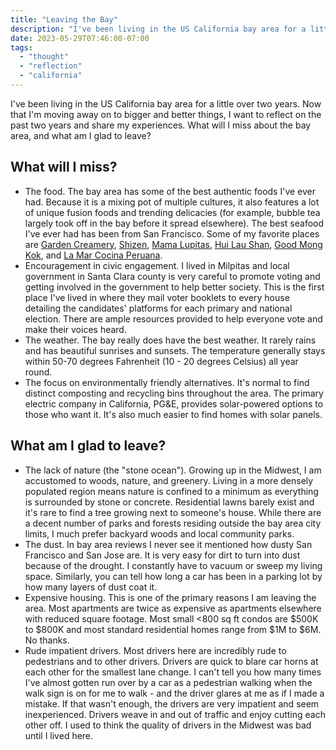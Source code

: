 ```yaml
---
title: "Leaving the Bay"
description: "I've been living in the US California bay area for a little over two years. Now that I'm moving away on to bigger and better things, I want to reflect on the past two years and share my experiences. What will I miss about the bay area, and what am I glad to leave?"
date: 2023-05-29T07:46:00-07:00
tags:
  - "thought"
  - "reflection"
  - "california"
---
```


I've been living in the US California bay area for a little over two years. Now that I'm moving away on to bigger and better things, I want to reflect on the past two years and share my experiences. What will I miss about the bay area, and what am I glad to leave?

## What will I miss?

* The food. The bay area has some of the best authentic foods I've ever had. Because it is a mixing pot of multiple cultures, it also features a lot of unique fusion foods and trending delicacies (for example, bubble tea largely took off in the bay before it spread elsewhere). The best seafood I've ever had has been from San Francisco. Some of my favorite places are [Garden Creamery](https://www.yelp.com/biz/garden-creamery-san-francisco-2), [Shizen](https://www.yelp.com/biz/shizen-vegan-sushi-bar-and-izakaya-san-francisco), [Mama Lupitas](https://www.yelp.com/biz/mama-lupita-s-seafood-and-mexican-cocina-san-jose), [Hui Lau Shan](https://www.yelp.com/biz/hui-lau-shan-santa-clara), [Good Mong Kok](https://www.yelp.com/biz/good-mong-kok-bakery-san-francisco), and [La Mar Cocina Peruana](https://www.yelp.com/biz/la-mar-cebicher%C3%ADa-peruana-san-francisco-4).
* Encouragement in civic engagement. I lived in Milpitas and local government in Santa Clara county is very careful to promote voting and getting involved in the government to help better society. This is the first place I've lived in where they mail voter booklets to every house detailing the candidates' platforms for each primary and national election. There are ample resources provided to help everyone vote and make their voices heard.
* The weather. The bay really does have the best weather. It rarely rains and has beautiful sunrises and sunsets. The temperature generally stays within 50-70 degrees Fahrenheit (10 - 20 degrees Celsius) all year round.
* The focus on environmentally friendly alternatives. It's normal to find distinct composting and recycling bins throughout the area. The primary electric company in California, PG&E, provides solar-powered options to those who want it. It's also much easier to find homes with solar panels.

## What am I glad to leave?

* The lack of nature (the "stone ocean"). Growing up in the Midwest, I am accustomed to woods, nature, and greenery. Living in a more densely populated region means nature is confined to a minimum as everything is surrounded by stone or concrete. Residential lawns barely exist and it's rare to find a tree growing next to someone's house. While there are a decent number of parks and forests residing outside the bay area city limits, I much prefer backyard woods and local community parks.
* The dust. In bay area reviews I never see it mentioned how dusty San Francisco and San Jose are. It is very easy for dirt to turn into dust because of the drought. I constantly have to vacuum or sweep my living space. Similarly, you can tell how long a car has been in a parking lot by how many layers of dust coat it.
* Expensive housing. This is one of the primary reasons I am leaving the area. Most apartments are twice as expensive as apartments elsewhere with reduced square footage. Most small <800 sq ft condos are $500K to $800K and most standard residential homes range from $1M to $6M. No thanks.
* Rude impatient drivers. Most drivers here are incredibly rude to pedestrians and to other drivers. Drivers are quick to blare car horns at each other for the smallest lane change. I can't tell you how many times I've almost gotten run over by a car as a pedestrian walking when the walk sign is on for me to walk - and the driver glares at me as if I made a mistake. If that wasn't enough, the drivers are very impatient and seem inexperienced. Drivers weave in and out of traffic and enjoy cutting each other off. I used to think the quality of drivers in the Midwest was bad until I lived here.
